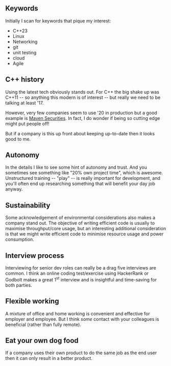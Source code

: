 ## Keywords

Initially I scan for keywords that pique my interest:

- C++23
- Linux
- Networking
- git
- unit testing
- cloud
- Agile

## C++ history

Using the latest tech obviously stands out. For C++ the big shake up was C++11 -- so anything this modern is of interest -- but really we
need to be talking at least '17.

However, very few companies seem to use '20 in production but a good example is
[Maven Securities](https://www.mavensecurities.com/maven-on-c/). In fact, I do
wonder if being so cutting edge might put people off!

But if a company is this up front about keeping up-to-date then it looks good to me.

## Autonomy


In the details I like to see some hint of autonomy and trust. And you sometimes see something like "20% own project time", which is awesome.
Unstructured training -- "play" -- is really important for development, and
you'll often end up researching something that will benefit your day job
anyway.

## Sustainability

Some acknowledgement of environmental considerations also makes a company stand out. The objective of writing efficient code is usually
to maximise throughput/core usage, but an interesting additional consideration
is that we might write efficient code to minimise resource usage and power
consumption.

## Interview process

Interviewing for senior dev roles can really be a drag five interviews are common. I think an online coding test/exercise using
HackerRank or Godbolt makes a great 1<sup>st</sup> interview and is insightful
and time-saving for both parties.

## Flexible working

A mixture of office and home working is convenient and effective for employer and employee. But I think _some_ contact with your
colleagues is beneficial (rather than fully remote).

## Eat your own dog food

If a company uses their own product to do the same job as the end user then it can only result in a better product.
